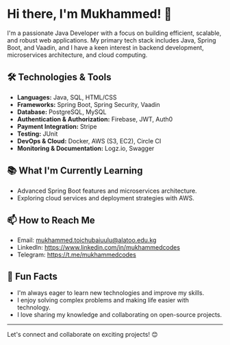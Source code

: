 # Hi there, I'm Mukhammed! 👋

I'm a passionate Java Developer with a focus on building efficient, scalable, and robust web applications. My primary tech stack includes Java, Spring Boot, and Vaadin, and I have a keen interest in backend development, microservices architecture, and cloud computing.

## 🛠️ Technologies & Tools

- **Languages:** Java, SQL, HTML/CSS
- **Frameworks:** Spring Boot, Spring Security, Vaadin
- **Database:** PostgreSQL, MySQL
- **Authentication & Authorization:** Firebase, JWT, Auth0
- **Payment Integration:** Stripe
- **Testing:** JUnit
- **DevOps & Cloud:** Docker, AWS (S3, EC2), Circle CI
- **Monitoring & Documentation:** Logz.io, Swagger

## 📚 What I'm Currently Learning

- Advanced Spring Boot features and microservices architecture.
- Exploring cloud services and deployment strategies with AWS.

## 📫 How to Reach Me

- Email: mukhammed.toichubaiuulu@alatoo.edu.kg
- LinkedIn: https://www.linkedin.com/in/mukhammedcodes
- Telegram: https://t.me/mukhammedcodes

## 🌱 Fun Facts

- I'm always eager to learn new technologies and improve my skills.
- I enjoy solving complex problems and making life easier with technology.
- I love sharing my knowledge and collaborating on open-source projects.

____________________________________

Let's connect and collaborate on exciting projects! 😊
